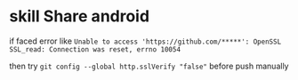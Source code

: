 # skill Share android

if faced error like 
```Unable to access 'https://github.com/*****': OpenSSL SSL_read: Connection was reset, errno 10054```

then try 
``` git config --global http.sslVerify "false" ```
before push manually